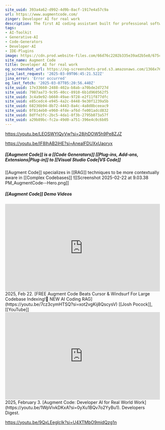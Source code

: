 ```yaml
---
site_uuid: 393a4a62-d992-4d9b-8acf-1917e4a57c9a
url: https://www.augmentcode.com/
zinger: Developer AI for real work
description: The first AI coding assistant built for professional software engineers and large codebases.
tags:
- AI-Toolkit
- Generative-AI
- Code-Generators
- Developer-AI
- IDE-Plugins
image: https://cdn.prod.website-files.com/66d76c2202b335e39ad2b5e8/675cb87f1ba91008af1bb69e_augment-open-graph.png
site_name: Augment Code
title: Developer AI for real work
og_screenshot_url: https://og-screenshots-prod.s3.amazonaws.com/1366x768/80/false/daf5d9ff6b9cfd77540b05bea208c5939fa58f864462d8c95e7aea8f0f442d3c.jpeg
jina_last_request: '2025-03-09T06:45:21.522Z'
jina_error: 'Error occurred'
og_last_fetch: '2025-03-07T05:20:56.440Z'
site_uuid: 17e33660-2488-402a-b8ab-a70bde2d727d
site_uuid: 7987aa73-9c95-40cc-8910-6b1d960562f5
site_uuid: 3c4a9e92-b660-49ae-9728-e2f11f877dfc
site_uuid: e85cedc4-e945-4a2c-8448-9e30f1239a5b
site_uuid: 68236b94-8b72-4443-8a4c-4a8d8bceeac9
site_uuid: 0f814eb0-e960-4fde-af6d-fe001adcd832
site_uuid: 8dffe3fc-2bc5-4da1-8f3b-2795b073a57f
site_uuid: a29b89bc-fc2a-49d0-a751-396e4c0c6b05
---
```


https://youtu.be/LEOSWYlQyVw?si=28jhDOW5h9Pe8ZJZ

https://youtu.be/IF8lhAB2iHE?si=AnealFDUXxUaoryx

##### [[Augment Code]] is a [[Code Generators]] [[Plug-ins,  Add-ons,  Extensions|Plug-in]] to [[Visual Studio Code|VS Code]]

[[Augment Code]] specializes in [[RAG]] techniques to be more contextually aware in [[Complex Codebases]]
![[Screenshot 2025-02-22 at 9.03.38 PM_AugmentCode--Hero.png]]

##### [[Augment Code]] Demo Videos

<iframe style="aspect-ratio:16/9;width:100%;height:auto" src="https://www.youtube.com/embed/0LZpt0pKWsQ?si=EAnc9fega4Lf4mEo&amp;controls=0" title="YouTube video player" frameborder="0" allow="accelerometer; autoplay; clipboard-write; encrypted-media; gyroscope; picture-in-picture; web-share" referrerpolicy="strict-origin-when-cross-origin" allowfullscreen></iframe>
2025, Feb 22. [FREE Augment Code Beats Cursor & Windsurf For Large Codebase Indexing!🤖 NEW AI Coding RAG](https://youtu.be/7cz3cymHTSQ?si=xot2vgKij8QscysV) [[Josh Pocock]], [[YouTube]]

<iframe 
  style="aspect-ratio:16/9;width:100%;height:auto" 
  src="https://www.youtube.com/embed/1WpVivkDKxA?si=0yXu1BQv7o2YyBu1" 
  title="YouTube video player" 
  frameborder="0" 
  allow="accelerometer; autoplay; clipboard-write; encrypted-media; gyroscope; picture-in-picture; web-share" 
  referrerpolicy="strict-origin-when-cross-origin" 
  allowfullscreen
></iframe>
2025, February 3. [Augment Code: Developer AI for Real World Work](https://youtu.be/1WpVivkDKxA?si=0yXu1BQv7o2YyBu1). Developers Digest.

https://youtu.be/9QxLEeglcIk?si=U4XTMbO9midQzg1n
